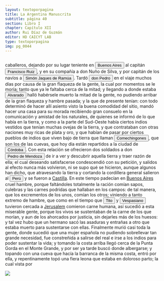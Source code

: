 ```yaml
---
layout: textoporpagina
title: La Argentina Manuscrita
subtitle: página 40
section: Libro I
chapter: Capítulo XII
author: Rui Díaz de Guzmán
editor: HD CAICYT LAB
type: textoporpagina
img: pg_0044
---
```

<div class="row">
    <div class="column">
<p>caballeros, dejando por su lugar teniente en <a href="https://recogito.pelagios.org/document/wzqxhk0h3vpikm/part/1/edit#b9ece4a0-6f71-4d4d-abe0-cfc9f7b9ef7f" target="_blank"><button class="balloon" data-balloon-pos="up" data-balloon-length="large" data-balloon="Refiere al Puerto de Buenos Aires">Buenos Aires</button></a> al capitán <button class="balloon" data-balloon-pos="up" data-balloon-length="large" data-balloon="Se refiere a Francisco Ruiz Galán. Capitán de la armada de Pedro de Mendoza y uno de sus más cercanos colaboradores. Fue nombrado por el adelantado como gobernador del puerto de Buenos Aires. Galán fue así una importatante figura política de la región rioplatense, al punto de disputarle a Domingo de Irala la dirección de la provincia entre 1537 y 1539. Tras ello se pierden sus huellas documentales, por lo que se lo presume muerto antes de 1542.">Francisco Ruiz</button>, y en su compañía a don Nuño de Silva, y por capitán de los navíos a <button class="balloon" data-balloon-pos="up" data-balloon-length="large" data-balloon="Simón Jacques de Ramúa">Simón Jaques de Ramúa</button>. Tardó <button class="balloon" data-balloon-pos="up" data-balloon-length="large" data-balloon="Pedro de Mendoza (1499-1537), fue un noble español nacido de Cádiz. Tuvo una destacada actividad militar en las campañas militares de Carlos I en Italia, y con la fortuna que logró en ellas, solicitó la conquista del Río de la Plata. Por capitulación firmada con en el rey en 1534 se lo designa gobernador y primer adelantando a la provincia del mismo bombre. Su armanda, una de las más grandes en términos de hombres y barcos que cruzaron el océano a América, llegó a las costas del Río de la Plata en 1536. En la margen izquierda del río, al sur de la actual ciudad de Buenos Aires, Mendoza ordenó el establecimiento de un puerto llamado Nuestra Señora del Buen Ayre, pero sus intencionres eran continuar las exploraciones río arriba, en busca de la Sierra de la Plata. El asentamiento en Buenos Aires rápidamenta sufrió hambre y ataques de las sociedades nativas. Al mismo tiempo, Pedro de Mendoza delegó gran parte de las tareas de exploración de la región en su teniente gobernador, Juan de Ayolas. Debido a las dificultades que enfrentaba la población de Buenos Aires y de los dos asentamientos establecidos Paraná arriba (Buena Esperanza y Corpus Christi) y la ausencia de noticias del Juan de Ayolas (quien luego se sabría, habría alcanzado tierras chiriguanas) Pedro de Mendoza decide abandonar su conquista, delegando el mando general de la armada en Juan de Ayolas y el gobierno de Buenos Aires en Ruiz Galán. Moriría cruzando el Atlántico en 1537. Bibliografía: Lafuente Machaín, Conquistadores del Río de la Plata, Buenos Aires, Amorrurtu, 1937; Guérin, Miguel Alberto, &quot;La organización inicial del espacio rioplatense&quot;, en Tandeter, Enrique (dir.), Nueva Historia Argentina. La Sociedad Colonial, Buenos Aires, Sudamericana, 2000, pp. 14-54.">don Pedro</button> en el viaje muchos días por causa de la gran flaqueza de la gente, la cual por momentos se le moría; tanto que ya le faltaba cerca de la mitad; y llegando a donde estaba <button class="balloon" data-balloon-pos="up" data-balloon-length="large" data-balloon="Capitán Francisco de Alvarado.">Alvarado</button> halló habérsele muerto la mitad de la gente, no pudiendo arribar de la gran flaqueza y hambre pasada; y la que de presente tenían: con todo determinó de hacer allí asiento visto la buena comodidad del sitio, mandó hacer una casa para su morada recibiendo gran consuelo en la comunicación y amistad de los naturales, de quienes se informó de lo que había en la tierra, y como a la parte del Sud-Oeste había ciertos indios vestidos que tenían muchas ovejas de la tierra, y que contrataban con otras naciones muy ricas de plata y oro, y que habían de pasar por ciertos pueblos de indios que viven bajo de tierra que llaman <button class="balloon" data-balloon-pos="up" data-balloon-length="large" data-balloon="Agricultores, naturales de la región de las Sierras Pampeanas. Bibliografía: Garavaglia, Juan Carlos, &quot;Invaded Societies: La Plata Basin (1535-1650)&quot;, en Salomon, Frank; Schwartz, Stuart B. (eds.), The Cambridge History of the Native Peoples of the Americas. Volume III. Part II, Cambridge, Cambridge University Press, 1999, p. 32.">Comechingones</button>, que son los de las cuevas, que hoy día están repartidos a la ciudad de <a href="https://recogito.pelagios.org/document/wzqxhk0h3vpikm/part/1/edit#417d5e9f-109b-432b-bf48-c944abaae6f9" target="_blank"><button class="balloon" data-balloon-pos="up" data-balloon-length="large" data-balloon="Refiere a la ciudad de Córdoba (Argentina). La misma había sido fundada en 1573, pero 1577 fue trasladada a su ubicación actual sobre el río Suquía (en ese entonces, San Juan).">Córdoba</button></a>. Con esta relación se ofrecieron dos soldados a don <button class="balloon" data-balloon-pos="up" data-balloon-length="large" data-balloon="Pedro de Mendoza (1499-1537), fue un noble español nacido de Cádiz. Tuvo una destacada actividad militar en las campañas militares de Carlos I en Italia, y con la fortuna que logró en ellas, solicitó la conquista del Río de la Plata. Por capitulación firmada con en el rey en 1534 se lo designa gobernador y primer adelantando a la provincia del mismo bombre. Su armanda, una de las más grandes en términos de hombres y barcos que cruzaron el océano a América, llegó a las costas del Río de la Plata en 1536. En la margen izquierda del río, al sur de la actual ciudad de Buenos Aires, Mendoza ordenó el establecimiento de un puerto llamado Nuestra Señora del Buen Ayre, pero sus intencionres eran continuar las exploraciones río arriba, en busca de la Sierra de la Plata. El asentamiento en Buenos Aires rápidamenta sufrió hambre y ataques de las sociedades nativas. Al mismo tiempo, Pedro de Mendoza delegó gran parte de las tareas de exploración de la región en su teniente gobernador, Juan de Ayolas. Debido a las dificultades que enfrentaba la población de Buenos Aires y de los dos asentamientos establecidos Paraná arriba (Buena Esperanza y Corpus Christi) y la ausencia de noticias del Juan de Ayolas (quien luego se sabría, habría alcanzado tierras chiriguanas) Pedro de Mendoza decide abandonar su conquista, delegando el mando general de la armada en Juan de Ayolas y el gobierno de Buenos Aires en Ruiz Galán. Moriría cruzando el Atlántico en 1537. Bibliografía: Lafuente Machaín, Conquistadores del Río de la Plata, Buenos Aires, Amorrurtu, 1937; Guérin, Miguel Alberto, &quot;La organización inicial del espacio rioplatense&quot;, en Tandeter, Enrique (dir.), Nueva Historia Argentina. La Sociedad Colonial, Buenos Aires, Sudamericana, 2000, pp. 14-54.">Pedro de Mendoza</button> de ir a ver y descubrir aquella tierra y traer razón de ella; el cual deseando satisfacerse condescendió con su petición, y salidos al efecto nunca más volvieron, ni se supo qué se hicieron, aunque algunos han dicho, que atravesando la tierra y cortando la cordillera general salieron al <a href="https://recogito.pelagios.org/document/wzqxhk0h3vpikm/part/1/edit#7586cbdc-6fd0-43ea-8bca-fd21105088bd" target="_blank"><button class="balloon" data-balloon-pos="up" data-balloon-length="large" data-balloon="Entendido como virreinato del Perú.">Perú</button></a> y se fueron a <a href="https://recogito.pelagios.org/document/wzqxhk0h3vpikm/part/1/edit#ef0e95d9-ae49-4a97-a380-814d48178b5d" target="_blank">Castilla</a>. En este tiempo padecían en <a href="https://recogito.pelagios.org/document/wzqxhk0h3vpikm/part/1/edit#066b79df-7f67-477f-8d6b-a202da003b34" target="_blank">Buenos Aires</a> cruel hambre, porque faltándoles totalmente la ración comían sapos, culebras y las carnes podridas que hallaban en los campos: de tal manera, que los excrementos de los unos, comían los otros; viniendo a tanto extremo de hambre, que como en el tiempo que <button class="balloon" data-balloon-pos="up" data-balloon-length="large" data-balloon="El emperador Tito Flavio Vespaciano (39-81), quien había puesto sitio a la ciudad de Jerusalem en el año 70 siendo todavía general.">Tito</button> y <button class="balloon" data-balloon-pos="up" data-balloon-length="large" data-balloon="Tito Flavio Vespaciano (23-79), emperador romano entre el 69 y el 79.">Vespasiano</button> tuvieron cercada a <a href="https://recogito.pelagios.org/document/wzqxhk0h3vpikm/part/1/edit#9777a964-03c6-4304-b013-ae654a1cbf51" target="_blank">Jerusalem</a> comieron carne humana, así sucedió a esta miserable gente, porque los vivos se sustentaban de la carne de los que morían, y aun de los ahorcados por justicia, sin dejarles más de los huesos: y tal vez hubo que un hermano sacó las asaduras y entrañas a otro que estaba muerto para sustentarse con ellas. Finalmente murió casi toda la gente, donde sucedió que una mujer española no pudiendo sobrellevar tan grande necesidad, fue constreñida a salirse del real e irse a los indios para poder sustentar la vida; y tomando la costa arriba llegó cerca de la Punta Gorda en el Monte Grande, y por ser ya tarde buscó donde albergarse; y topando con una cueva que hacía la barranca de la misma costa, entró por ella, y repentinamente topó una fiera leona que estaba en doloroso parto; la cual vista por </p></div>

<div class="column">
<a href="{{site.baseurl}}/assets/img/argentina_manuscrita/{{page.img}}.jpg"><img src="{{site.baseurl}}/assets/img/argentina_manuscrita/{{page.img}}.jpg"></a>
</div>
</div>